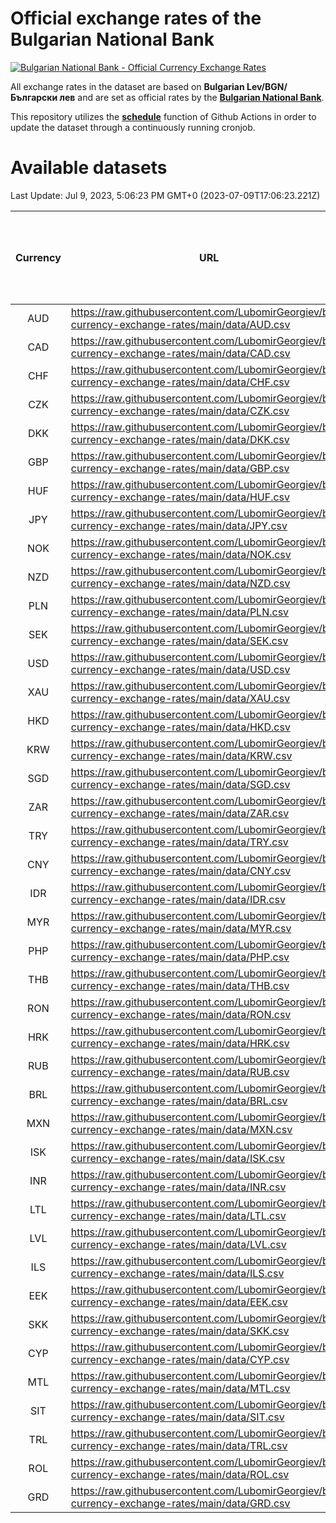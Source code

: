 # Official exchange rates of the Bulgarian National Bank

[![Bulgarian National Bank - Official Currency Exchange Rates](https://github.com/LubomirGeorgiev/bnb-currency-exchange-rates/actions/workflows/update-rates.yml/badge.svg?branch=main)](https://github.com/LubomirGeorgiev/bnb-currency-exchange-rates/actions/workflows/update-rates.yml)

All exchange rates in the dataset are based on **Bulgarian Lev/BGN/Български лев** and are set as official rates by the [**Bulgarian National Bank**](https://www.bnb.bg/Statistics/StExternalSector/StExchangeRates/StERForeignCurrencies/index.htm?toLang=_EN).

This repository utilizes the [**schedule**](https://docs.github.com/en/actions/reference/events-that-trigger-workflows) function of Github Actions in order to update the dataset through a continuously running cronjob.

# Available datasets

<!-- START LINKS (DO NOT EVER FU*ING DELETE THIS COMMENT FOR THE LOVE OF YOUR LIFE!!! IF YOU ARE CURIOS HOW IT WORKS, YOU CAN HAVE A LOOK AT ./src/updateReadme.ts) -->

Last Update: Jul 9, 2023, 5:06:23 PM GMT+0 (2023-07-09T17:06:23.221Z)

| Currency | URL                                                                                             | Number of records | Number of missing days that were filled in |
| :------: | ----------------------------------------------------------------------------------------------- | :---------------: | :----------------------------------------: |
|   AUD    | https://raw.githubusercontent.com/LubomirGeorgiev/bnb-currency-exchange-rates/main/data/AUD.csv |       8546        |                    2639                    |
|   CAD    | https://raw.githubusercontent.com/LubomirGeorgiev/bnb-currency-exchange-rates/main/data/CAD.csv |       8546        |                    2639                    |
|   CHF    | https://raw.githubusercontent.com/LubomirGeorgiev/bnb-currency-exchange-rates/main/data/CHF.csv |       8546        |                    2639                    |
|   CZK    | https://raw.githubusercontent.com/LubomirGeorgiev/bnb-currency-exchange-rates/main/data/CZK.csv |       8546        |                    2639                    |
|   DKK    | https://raw.githubusercontent.com/LubomirGeorgiev/bnb-currency-exchange-rates/main/data/DKK.csv |       8546        |                    2639                    |
|   GBP    | https://raw.githubusercontent.com/LubomirGeorgiev/bnb-currency-exchange-rates/main/data/GBP.csv |       8546        |                    2639                    |
|   HUF    | https://raw.githubusercontent.com/LubomirGeorgiev/bnb-currency-exchange-rates/main/data/HUF.csv |       8546        |                    2639                    |
|   JPY    | https://raw.githubusercontent.com/LubomirGeorgiev/bnb-currency-exchange-rates/main/data/JPY.csv |       8546        |                    2639                    |
|   NOK    | https://raw.githubusercontent.com/LubomirGeorgiev/bnb-currency-exchange-rates/main/data/NOK.csv |       8546        |                    2639                    |
|   NZD    | https://raw.githubusercontent.com/LubomirGeorgiev/bnb-currency-exchange-rates/main/data/NZD.csv |       8546        |                    2639                    |
|   PLN    | https://raw.githubusercontent.com/LubomirGeorgiev/bnb-currency-exchange-rates/main/data/PLN.csv |       8546        |                    2639                    |
|   SEK    | https://raw.githubusercontent.com/LubomirGeorgiev/bnb-currency-exchange-rates/main/data/SEK.csv |       8546        |                    2639                    |
|   USD    | https://raw.githubusercontent.com/LubomirGeorgiev/bnb-currency-exchange-rates/main/data/USD.csv |       8546        |                    2639                    |
|   XAU    | https://raw.githubusercontent.com/LubomirGeorgiev/bnb-currency-exchange-rates/main/data/XAU.csv |       8546        |                    2641                    |
|   HKD    | https://raw.githubusercontent.com/LubomirGeorgiev/bnb-currency-exchange-rates/main/data/HKD.csv |       8246        |                    2550                    |
|   KRW    | https://raw.githubusercontent.com/LubomirGeorgiev/bnb-currency-exchange-rates/main/data/KRW.csv |       8246        |                    2550                    |
|   SGD    | https://raw.githubusercontent.com/LubomirGeorgiev/bnb-currency-exchange-rates/main/data/SGD.csv |       8246        |                    2550                    |
|   ZAR    | https://raw.githubusercontent.com/LubomirGeorgiev/bnb-currency-exchange-rates/main/data/ZAR.csv |       8246        |                    2550                    |
|   TRY    | https://raw.githubusercontent.com/LubomirGeorgiev/bnb-currency-exchange-rates/main/data/TRY.csv |       6726        |                    2078                    |
|   CNY    | https://raw.githubusercontent.com/LubomirGeorgiev/bnb-currency-exchange-rates/main/data/CNY.csv |       6608        |                    2044                    |
|   IDR    | https://raw.githubusercontent.com/LubomirGeorgiev/bnb-currency-exchange-rates/main/data/IDR.csv |       6608        |                    2044                    |
|   MYR    | https://raw.githubusercontent.com/LubomirGeorgiev/bnb-currency-exchange-rates/main/data/MYR.csv |       6608        |                    2044                    |
|   PHP    | https://raw.githubusercontent.com/LubomirGeorgiev/bnb-currency-exchange-rates/main/data/PHP.csv |       6608        |                    2044                    |
|   THB    | https://raw.githubusercontent.com/LubomirGeorgiev/bnb-currency-exchange-rates/main/data/THB.csv |       6608        |                    2044                    |
|   RON    | https://raw.githubusercontent.com/LubomirGeorgiev/bnb-currency-exchange-rates/main/data/RON.csv |       6549        |                    2026                    |
|   HRK    | https://raw.githubusercontent.com/LubomirGeorgiev/bnb-currency-exchange-rates/main/data/HRK.csv |       6419        |                    1983                    |
|   RUB    | https://raw.githubusercontent.com/LubomirGeorgiev/bnb-currency-exchange-rates/main/data/RUB.csv |       6115        |                    1886                    |
|   BRL    | https://raw.githubusercontent.com/LubomirGeorgiev/bnb-currency-exchange-rates/main/data/BRL.csv |       5638        |                    1747                    |
|   MXN    | https://raw.githubusercontent.com/LubomirGeorgiev/bnb-currency-exchange-rates/main/data/MXN.csv |       5638        |                    1747                    |
|   ISK    | https://raw.githubusercontent.com/LubomirGeorgiev/bnb-currency-exchange-rates/main/data/ISK.csv |       5550        |                    1721                    |
|   INR    | https://raw.githubusercontent.com/LubomirGeorgiev/bnb-currency-exchange-rates/main/data/INR.csv |       5269        |                    1631                    |
|   LTL    | https://raw.githubusercontent.com/LubomirGeorgiev/bnb-currency-exchange-rates/main/data/LTL.csv |       5149        |                    1578                    |
|   LVL    | https://raw.githubusercontent.com/LubomirGeorgiev/bnb-currency-exchange-rates/main/data/LVL.csv |       4786        |                    1466                    |
|   ILS    | https://raw.githubusercontent.com/LubomirGeorgiev/bnb-currency-exchange-rates/main/data/ILS.csv |       4545        |                    1412                    |
|   EEK    | https://raw.githubusercontent.com/LubomirGeorgiev/bnb-currency-exchange-rates/main/data/EEK.csv |       3998        |                    1224                    |
|   SKK    | https://raw.githubusercontent.com/LubomirGeorgiev/bnb-currency-exchange-rates/main/data/SKK.csv |       2972        |                    914                     |
|   CYP    | https://raw.githubusercontent.com/LubomirGeorgiev/bnb-currency-exchange-rates/main/data/CYP.csv |       2904        |                    888                     |
|   MTL    | https://raw.githubusercontent.com/LubomirGeorgiev/bnb-currency-exchange-rates/main/data/MTL.csv |       2604        |                    799                     |
|   SIT    | https://raw.githubusercontent.com/LubomirGeorgiev/bnb-currency-exchange-rates/main/data/SIT.csv |       2544        |                    780                     |
|   TRL    | https://raw.githubusercontent.com/LubomirGeorgiev/bnb-currency-exchange-rates/main/data/TRL.csv |       1818        |                    559                     |
|   ROL    | https://raw.githubusercontent.com/LubomirGeorgiev/bnb-currency-exchange-rates/main/data/ROL.csv |       1697        |                    524                     |
|   GRD    | https://raw.githubusercontent.com/LubomirGeorgiev/bnb-currency-exchange-rates/main/data/GRD.csv |        359        |                    107                     |

<!-- END LINKS (DO NOT EVER FU*ING DELETE THIS COMMENT FOR THE LOVE OF YOUR LIFE!!! IF YOU ARE CURIOS HOW IT WORKS, YOU CAN HAVE A LOOK AT ./src/updateReadme.ts) -->
